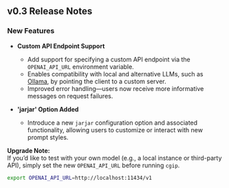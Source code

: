## v0.3 Release Notes

### New Features

- **Custom API Endpoint Support**
  - Add support for specifying a custom API endpoint via the `OPENAI_API_URL` environment variable.
  - Enables compatibility with local and alternative LLMs, such as [Ollama](https://ollama.com), by pointing the client to a custom server.
  - Improved error handling—users now receive more informative messages on request failures.

- **'jarjar' Option Added**
  - Introduce a new `jarjar` configuration option and associated functionality, allowing users to customize or interact with new prompt styles.


**Upgrade Note:**  
If you’d like to test with your own model (e.g., a local instance or third-party API), simply set the new `OPENAI_API_URL` before running `cgip`.

```sh
export OPENAI_API_URL=http://localhost:11434/v1
```


